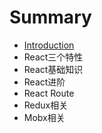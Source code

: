 # Summary

* [Introduction](README.md)
* React三个特性
* React基础知识
* React进阶
* React Route
* Redux相关
* Mobx相关
